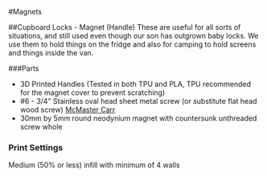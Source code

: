 #Magnets

##Cupboard Locks - Magnet (Handle)
These are useful for all sorts of situations, and still used even though our son has outgrown baby locks. We use them to hold things on the fridge and also for camping to hold screens and things inside the van.

###Parts
- 3D Printed Handles (Tested in both TPU and PLA, TPU recommended for the magnet cover to prevent scratching)
- #6 - 3/4" Stainless oval head sheet metal screw (or substitute flat head wood screw) [McMaster Carr](https://www.mcmaster.com/catalog/127/3216/)
- 30mm by 5mm round neodynium magnet with countersunk unthreaded screw whole

### Print Settings
Medium (50% or less) infill with minimum of 4 walls

